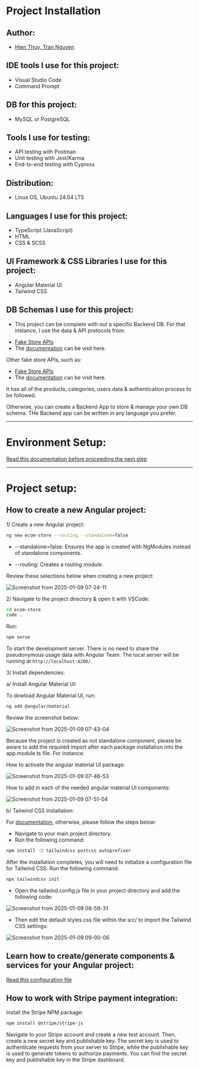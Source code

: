 # Project Installation

## Author:

- [Hien Thuy, Tran Nguyen](https://github.com/JuliaThTranNguyen)

## IDE tools I use for this project:

- Visual Studio Code
- Command Prompt

## DB for this project:

- MySQL or PostgreSQL

## Tools I use for testing:

- API testing with Postman
- Unit testing with Jest/Karma
- End-to-end testing with Cypress

## Distribution:

- Linux OS, Ubuntu 24.04 LTS

## Languages I use for this project:

- TypeScript (JavaScript)
- HTML
- CSS & SCSS

## UI Framework & CSS Libraries I use for this project:

- Angular Material UI
- Tailwind CSS

## DB Schemas I use for this project:

- This project can be complete with out a specific Backend DB. For that instance, I use the data & API protocols from:

* [Fake Store APIs](https://fakeapi.platzi.com/)
* The [documentation](https://fakeapi.platzi.com/en/about/introduction/) can be visit here.

Other fake store APIs, such as:

- [Fake Store APIs](https://fakestoreapi.com/)
- The [documentation](https://fakestoreapi.com/docs) can be visit here.

It has all of the products, categories, users data & authentication process to be followed.

Otherwise, you can create a Backend App to store & manage your own DB schema. THe Backend app can be written in any language you prefer.

---

# Environment Setup:

[Read this documentation before proceeding the next step](./env_setup.md)

---

# Project setup:

## How to create a new Angular project:

1/ Create a new Angular project:

```bash
ng new ecom-store --routing --standalone=false
```

- --standalone=false: Ensures the app is created with NgModules instead of standalone components.

- --routing: Creates a routing module.

Review these selections below when creating a new project:

![Screenshot from 2025-01-09 07-24-11](https://github.com/user-attachments/assets/5e425065-b624-4a81-86da-9c1d3156955f)


2/ Navigate to the project directory & open it with VSCode:

```bash
cd ecom-store
code .
```

Run:

```bash
npm serve
```

To start the development server. There is no need to share the pseudonymous usage data with Angular Team. The local server will be running at `http://localhost:4200/`.

3/ Install dependencies:

a/ Install Angular Material UI:

To dowload Angular Material UI, run:

```bash
ng add @angular/material
```

Review the screenshot below:

![Screenshot from 2025-01-09 07-43-04](https://github.com/user-attachments/assets/e5fe27e1-ef80-40b2-b977-3fe6c22f0b38)

Because the project is created as not standalone component, please be aware to add the required import after each package installation into the app.module.ts file. For instance:

How to activate the angular material UI package:

![Screenshot from 2025-01-09 07-46-53](https://github.com/user-attachments/assets/95a5f881-21ca-43c7-8410-5b2cadafd771)

How to add in each of the needed angular material UI components:

![Screenshot from 2025-01-09 07-51-04](https://github.com/user-attachments/assets/ec43ee70-b791-4370-af68-cebfe48c1715)


b/ Tailwind CSS installation:

For [documentation](https://tailwindcss.com/docs/installation/using-postcss), otherwise, please follow the steps below:

- Navigate to your main project directory.
- Run the following command:

```bash
npm install -D tailwindcss postcss autoprefixer
```

After the installation completes, you will need to initialize a configuration file for Tailwind CSS. Run the following command:

```bash
npx tailwindcss init
```

- Open the tailwind.config.js file in your project directory and add the following code:

![Screenshot from 2025-01-09 08-59-31](https://github.com/user-attachments/assets/2f4ab90f-816a-40b7-b226-87ee5166ebfe)


- Then edit the default styles.css file within the src/ to import the Tailwind CSS settings:

![Screenshot from 2025-01-09 09-00-06](https://github.com/user-attachments/assets/920390d6-9351-4d79-ab35-ca30e4aa254e)


## Learn how to create/generate components & services for your Angular project:
[Read this configuration file](./angular_config.md)

## How to work with Stripe payment integration:

Install the Stripe NPM package:

```bash
npm install @stripe/stripe-js
```

Navigate to your Stripe account and create a new test account. Then, create a new secret key and publishable key. The secret key is used to authenticate requests from your server to Stripe, while the publishable key is used to generate tokens to authorize payments. You can find the secret key and publishable key in the Stripe dashboard.
